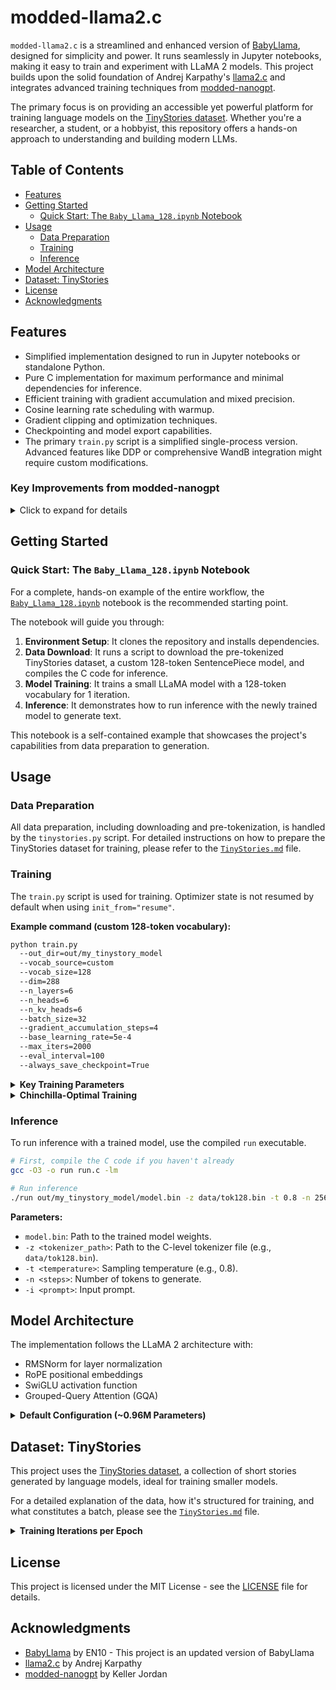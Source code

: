 # modded-llama2.c

`modded-llama2.c` is a streamlined and enhanced version of [BabyLlama](https://github.com/EN10/BabyLlama), designed for simplicity and power. It runs seamlessly in Jupyter notebooks, making it easy to train and experiment with LLaMA 2 models. This project builds upon the solid foundation of Andrej Karpathy's [llama2.c](https://github.com/karpathy/llama2.c) and integrates advanced training techniques from [modded-nanogpt](https://github.com/KellerJordan/modded-nanogpt).

The primary focus is on providing an accessible yet powerful platform for training language models on the [TinyStories dataset](https://huggingface.co/datasets/roneneldan/TinyStories). Whether you're a researcher, a student, or a hobbyist, this repository offers a hands-on approach to understanding and building modern LLMs.

## Table of Contents
- [Features](#features)
- [Getting Started](#getting-started)
  - [Quick Start: The `Baby_Llama_128.ipynb` Notebook](#quick-start-the-baby_llama_128ipynb-notebook)
- [Usage](#usage)
  - [Data Preparation](#data-preparation)
  - [Training](#training)
  - [Inference](#inference)
- [Model Architecture](#model-architecture)
- [Dataset: TinyStories](#dataset-tinystories)
- [License](#license)
- [Acknowledgments](#acknowledgments)

## Features

- Simplified implementation designed to run in Jupyter notebooks or standalone Python.
- Pure C implementation for maximum performance and minimal dependencies for inference.
- Efficient training with gradient accumulation and mixed precision.
- Cosine learning rate scheduling with warmup.
- Gradient clipping and optimization techniques.
- Checkpointing and model export capabilities.
- The primary `train.py` script is a simplified single-process version. Advanced features like DDP or comprehensive WandB integration might require custom modifications.

### Key Improvements from modded-nanogpt

<details>
<summary>Click to expand for details</summary>

- **Architecture Improvements (via `model.py` modifications)**
  - QK-Normalization for improved training stability
  - Zero-initialized projections for better convergence
  - Untied & padded vocabulary head
  - Logit Softcapping to control output distributions
- **Training Improvements**
  - Parameter-grouped AdamW optimizer with different learning rates for:
    - Embedding layers
    - Hidden matrix weights
    - Norm/scalar parameters
    - Head layer
  - Improved learning rate schedule: stable period followed by cosine decay
  - Efficient gradient accumulation with mixed precision
  - TinyStories dataset focus, with flexible vocabulary options (e.g., Llama 2 default, or smaller custom vocabularies like 128 tokens).
</details>

## Getting Started

### Quick Start: The `Baby_Llama_128.ipynb` Notebook

For a complete, hands-on example of the entire workflow, the [`Baby_Llama_128.ipynb`](Baby_Llama_128.ipynb) notebook is the recommended starting point.

The notebook will guide you through:
1.  **Environment Setup**: It clones the repository and installs dependencies.
2.  **Data Download**: It runs a script to download the pre-tokenized TinyStories dataset, a custom 128-token SentencePiece model, and compiles the C code for inference.
3.  **Model Training**: It trains a small LLaMA model with a 128-token vocabulary for 1 iteration.
4.  **Inference**: It demonstrates how to run inference with the newly trained model to generate text.

This notebook is a self-contained example that showcases the project's capabilities from data preparation to generation.

## Usage

### Data Preparation

All data preparation, including downloading and pre-tokenization, is handled by the `tinystories.py` script. For detailed instructions on how to prepare the TinyStories dataset for training, please refer to the [`TinyStories.md`](TinyStories.md#data-preparation-and-pre-tokenization) file.

### Training

The `train.py` script is used for training. Optimizer state is not resumed by default when using `init_from="resume"`.

**Example command (custom 128-token vocabulary):**
```bash
python train.py 
  --out_dir=out/my_tinystory_model 
  --vocab_source=custom 
  --vocab_size=128 
  --dim=288 
  --n_layers=6 
  --n_heads=6 
  --n_kv_heads=6 
  --batch_size=32 
  --gradient_accumulation_steps=4 
  --base_learning_rate=5e-4 
  --max_iters=2000 
  --eval_interval=100 
  --always_save_checkpoint=True
```

<details>
<summary><b>Key Training Parameters</b></summary>

| Parameter                       | Description                                                                                                                            |
| ------------------------------- | -------------------------------------------------------------------------------------------------------------------------------------- |
| `--out_dir`                     | Output directory for checkpoints and the final `model.bin`.                                                                            |
| `--vocab_source`                | `llama2` (default) or `custom`. If `custom`, ensure you've run `tinystories.py train_vocab` and `pretokenize`.                           |
| `--vocab_size`                  | Vocabulary size. Must match the pretokenized data (e.g., 32000 for `llama2`).                                                          |
| `--dim`, `--n_layers`, etc.     | Model dimensions.                                                                                                                      |
| `--batch_size`                  | Batch size for training.                                                                                                               |
| `--gradient_accumulation_steps` | Number of steps for gradient accumulation.                                                                                             |
| `--base_learning_rate`          | Initial learning rate.                                                                                                                 |
| `--max_iters`                   | Maximum number of training iterations.                                                                                                 |
| `--cooldown_frac`               | Fraction of training to spend cooling down LR.                                                                                         |
| `--compile`                     | Set to `True` to attempt PyTorch model compilation (requires PyTorch 2.0+).                                                            |

</details>

<details>
<summary><b>Chinchilla-Optimal Training</b></summary>

According to the DeepMind "Chinchilla" paper, compute-optimal training is achieved by using approximately **20 tokens of training data for every parameter** in the model. For the default model in this project:

-   **Model Parameters**: ~0.96 Million
-   **Optimal Tokens**: `0.96M params * 20 tokens/param = 19.2M tokens`
-   **Tokens per Iteration**: `32 (batch) * 512 (seq_len) = 16,384 tokens`

The Chinchilla-optimal number of iterations is therefore:
`19,200,000 / 16,384 ≈ 1,167 iterations`

This suggests that for the default model size, training for around **1,167 iterations** would provide the best performance for the given compute budget.

</details>

### Inference

To run inference with a trained model, use the compiled `run` executable.

```bash
# First, compile the C code if you haven't already
gcc -O3 -o run run.c -lm

# Run inference
./run out/my_tinystory_model/model.bin -z data/tok128.bin -t 0.8 -n 256 -i "Once upon a time"
```
**Parameters:**
-   `model.bin`: Path to the trained model weights.
-   `-z <tokenizer_path>`: Path to the C-level tokenizer file (e.g., `data/tok128.bin`).
-   `-t <temperature>`: Sampling temperature (e.g., 0.8).
-   `-n <steps>`: Number of tokens to generate.
-   `-i <prompt>`: Input prompt.

## Model Architecture

The implementation follows the LLaMA 2 architecture with:
- RMSNorm for layer normalization
- RoPE positional embeddings
- SwiGLU activation function
- Grouped-Query Attention (GQA)

<details>
<summary><b>Default Configuration (~0.96M Parameters)</b></summary>

| Parameter      | Value |
| -------------- | ----- |
| `dim`          | 128   |
| `n_layers`     | 5     |
| `n_heads`      | 8     |
| `vocab_size`   | 128   |

**Parameter Breakdown:**
-   **Token Embeddings**: ~16k
-   **Transformer Blocks (5 layers)**: ~923k
-   **Final Output Layer**: ~16k
-   **Total**: **~0.96 Million Parameters**

</details>

## Dataset: TinyStories

This project uses the [TinyStories dataset](https://huggingface.co/datasets/roneneldan/TinyStories), a collection of short stories generated by language models, ideal for training smaller models.

For a detailed explanation of the data, how it's structured for training, and what constitutes a batch, please see the [`TinyStories.md`](TinyStories.md) file.

<details>
<summary><b>Training Iterations per Epoch</b></summary>

An "epoch" in this context refers to one full pass over the training data.

-   **Total Tokens in `data00.bin`**: 57,979,674
-   **Default Batch Size**: 32
-   **Default Sequence Length**: 512
-   **Tokens per Iteration**: `32 * 512 = 16,384`

Therefore, the total number of training iterations for one epoch is:
`57,979,674 / 16,384 ≈ 3,538 iterations`

</details>

## License

This project is licensed under the MIT License - see the [LICENSE](LICENSE) file for details.

## Acknowledgments

- [BabyLlama](https://github.com/EN10/BabyLlama) by EN10 - This project is an updated version of BabyLlama
- [llama2.c](https://github.com/karpathy/llama2.c) by Andrej Karpathy
- [modded-nanogpt](https://github.com/KellerJordan/modded-nanogpt) by Keller Jordan
